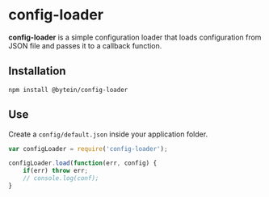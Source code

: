 # config-loader

__config-loader__ is a simple configuration loader that loads configuration from JSON file and passes it to a callback function.

## Installation

```
npm install @bytein/config-loader
```

## Use

Create a `config/default.json` inside your application folder.

```javascript
var configLoader = require('config-loader');

configLoader.load(function(err, config) {
    if(err) throw err;
    // console.log(conf);
}
```
